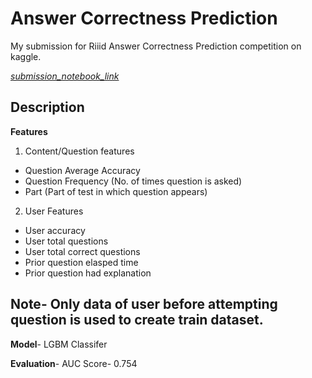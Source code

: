 # Answer Correctness Prediction
My submission for Riiid Answer Correctness Prediction competition on kaggle.

[*submission_notebook_link*](https://www.kaggle.com/vishwamthakore/loop-features?scriptVersionId=52676531)

## Description
**Features**
1. Content/Question features
- Question Average Accuracy
- Question Frequency (No. of times question is asked)
- Part (Part of test in which question appears)

2. User Features
- User accuracy 
- User total questions
- User total correct questions
- Prior question elasped time
- Prior question had explanation

**Note**- Only data of user before attempting question is used to create train dataset.
---

**Model**- LGBM Classifer

**Evaluation**- AUC Score- 0.754
